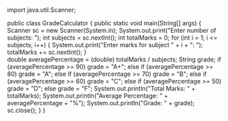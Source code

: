 import java.util.Scanner;

public class GradeCalculator {
    public static void main(String[] args) {
        Scanner sc = new Scanner(System.in);
        System.out.print("Enter number of subjects: ");
        int subjects = sc.nextInt();
        int totalMarks = 0;
        for (int i = 1; i <= subjects; i++) {
            System.out.print("Enter marks for subject " + i + ": ");
            totalMarks += sc.nextInt();
        }        
        double averagePercentage = (double) totalMarks / subjects;
        String grade;
        if (averagePercentage >= 90) grade = "A+";
        else if (averagePercentage >= 80) grade = "A";
        else if (averagePercentage >= 70) grade = "B";
        else if (averagePercentage >= 60) grade = "C";
        else if (averagePercentage >= 50) grade = "D";
        else grade = "F";
        System.out.println("Total Marks: " + totalMarks);
        System.out.println("Average Percentage: " + averagePercentage + "%");
        System.out.println("Grade: " + grade);
        sc.close();
    }
}
